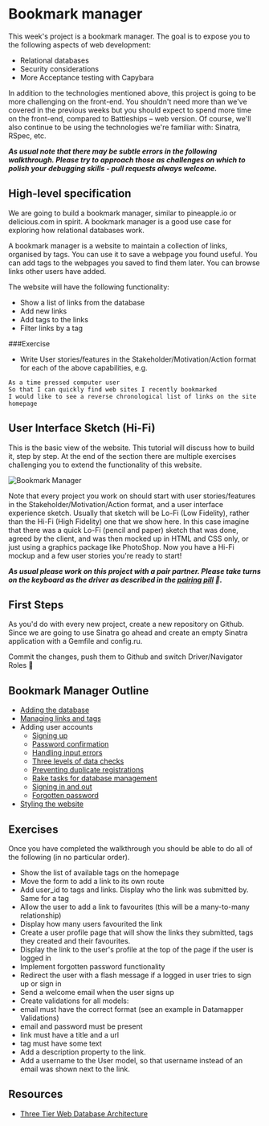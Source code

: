 # Bookmark manager

This week's project is a bookmark manager. The goal is to expose you to the following aspects of web development:

* Relational databases
* Security considerations
* More Acceptance testing with Capybara

In addition to the technologies mentioned above, this project is going to be more challenging on the front-end. You shouldn't need more than we've covered in the previous weeks but you should expect to spend more time on the front-end, compared to Battleships – web version. Of course, we'll also continue to be using the technologies we're familiar with: Sinatra, RSpec, etc.

***As usual note that there may be subtle errors in the following walkthrough.  Please try to approach those as challenges on which to polish your debugging skills - pull requests always welcome.***

## High-level specification

We are going to build a bookmark manager, similar to pineapple.io or delicious.com in spirit. A bookmark manager is a good use case for exploring how relational databases work.

A bookmark manager is a website to maintain a collection of links, organised by tags. You can use it to save a webpage you found useful. You can add tags to the webpages you saved to find them later. You can browse links other users have added.

The website will have the following functionality:

* Show a list of links from the database
* Add new links
* Add tags to the links
* Filter links by a tag

###Exercise

* Write User stories/features in the Stakeholder/Motivation/Action format for each of the above capabilities, e.g.

```
As a time pressed computer user
So that I can quickly find web sites I recently bookmarked
I would like to see a reverse chronological list of links on the site homepage
```


User Interface Sketch (Hi-Fi)
------

This is the basic view of the website. This tutorial will discuss how to build it, step by step. At the end of the section there are multiple exercises challenging you to extend the functionality of this website.

![](https://dchtm6r471mui.cloudfront.net/hackpad.com_jubMxdBrjni_p.52567_1380279073159_Screen%20Shot%202013-09-27%20at%2011.06.12.png "Bookmark Manager")

Note that every project you work on should start with user stories/features in the Stakeholder/Motivation/Action format, and a user interface experience sketch.  Usually that sketch will be Lo-Fi (Low Fidelity), rather than the Hi-Fi (High Fidelity) one that we show here.  In this case imagine that there was a quick Lo-Fi (pencil and paper) sketch that was done, agreed by the client, and was then mocked up in HTML and CSS only, or just using a graphics package like PhotoShop.  Now you have a Hi-Fi mockup and a few user stories you're ready to start!

***As usual please work on this project with a pair partner. Please take turns on the keyboard as the driver as described in the [pairing pill](pills/pairing.md) :pill:.***

## First Steps

As you'd do with every new project, create a new repository on Github. Since we are going to use Sinatra go ahead and create an empty Sinatra application with a Gemfile and config.ru.

Commit the changes, push them to Github and switch Driver/Navigator Roles&nbsp;:twisted_rightwards_arrows:

## Bookmark Manager Outline

* [Adding the database](bookmark_manager_stage_0.md)
* [Managing links and tags](bookmark_manager_stage_1.md)
* Adding user accounts
  * [Signing up](bookmark_manager_stage_2.md)
  * [Password confirmation](bookmark_manager_stage_3.md)
  * [Handling input errors](bookmark_manager_stage_4.md)
  * [Three levels of data checks](bookmark_manager_stage_5.md)
  * [Preventing duplicate registrations](bookmark_manager_stage_6.md)
  * [Rake tasks for database management](bookmark_manager_stage_7.md)
  * [Signing in and out](bookmark_manager_stage_8.md)
  * [Forgotten password](bookmark_manager_stage_9.md)
* [Styling the website](bookmark_manager_stage_style.md)

## Exercises

Once you have completed the walkthrough you should be able to do all of the following (in no particular order).

* Show the list of available tags on the homepage
* Move the form to add a link to its own route
* Add user_id to tags and links. Display who the link was submitted by. Same for a tag
* Allow the user to add a link to favourites (this will be a many-to-many relationship)
* Display how many users favourited the link
* Create a user profile page that will show the links they submitted, tags they created and their favourites.
* Display the link to the user's profile at the top of the page if the user is logged in
* Implement forgotten password functionality
* Redirect the user with a flash message if a logged in user tries to sign up or sign in
* Send a welcome email when the user signs up
* Create validations for all models:
* email must have the correct format (see an example in Datamapper Validations)
* email and password must be present
* link must have a title and a url
* tag must have some text
* Add a description property to the link.
* Add a username to the User model, so that username instead of an email was shown next to the link.

## Resources

* [Three Tier Web Database Architecture](https://docs.google.com/drawings/d/17ES4_vO90p3x3np1K3X5b5C_JVs14VbJZ5N8KraVRUw/edit)
